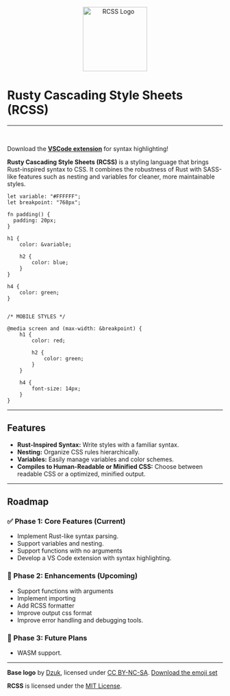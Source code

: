 <div id="toc">
  <ul style="list-style: none">
    <summary>
      <p align="center">
        <img src="./assets/logo/128.png" alt="RCSS Logo" width="150">
      </p>
    </summary>
  </ul>
</div>

<div id="toc">
  <ul style="list-style: none">
    <summary>
      <h1>
      Rusty Cascading Style Sheets (RCSS)
      </h1>
    </summary>
  </ul>
</div>

---

<p align="center">
  <a aria-label="License" href="https://github.com/ved-patel226/rcss/blob/master/LICENSE"><img alt="" src="https://img.shields.io/npm/l/turbo.svg?style=for-the-badge&labelColor=000000&color="></a>
  <a aria-label="Join the community on GitHub" href="https://github.com/ved-patel226/rcss/discussions"><img alt="" src="https://img.shields.io/badge/Join%20the%20community-blueviolet.svg?style=for-the-badge&logo=turborepo&labelColor=000000&logoWidth=20&logoColor=white"></a>
  <a aria-label="Vscode Extension" href="https://marketplace.visualstudio.com/items?itemName=rcss-syntax-highlighting.rcss"><img alt="" src="https://img.shields.io/visual-studio-marketplace/v/rcss-syntax-highlighting.rcss?style=for-the-badge"></a>
</p>

Download the **[VSCode extension](https://marketplace.visualstudio.com/items?itemName=rcss-syntax-highlighting.rcss)** for syntax highlighting!

**Rusty Cascading Style Sheets (RCSS)** is a styling language that brings Rust-inspired syntax to CSS. It combines the robustness of Rust with SASS-like features such as nesting and variables for cleaner, more maintainable styles.

```rcss
let variable: "#FFFFFF";
let breakpoint: "768px";

fn padding() {
  padding: 20px;
}

h1 {
    color: &variable;

    h2 {
        color: blue;
    }
}

h4 {
    color: green;
}


/* MOBILE STYLES */

@media screen and (max-width: &breakpoint) {
    h1 {
        color: red;

        h2 {
            color: green;
        }
    }

    h4 {
        font-size: 14px;
    }
}
```

---

<div id="toc">
  <ul style="list-style: none">
    <summary>
      <h2> Features </h2>
    </summary>
  </ul>
</div>

- **Rust-Inspired Syntax:** Write styles with a familiar syntax.
- **Nesting:** Organize CSS rules hierarchically.
- **Variables:** Easily manage variables and color schemes.
- **Compiles to Human-Readable or Minified CSS:** Choose between readable CSS or a optimized, minified output.

---

<div id="toc">
  <ul style="list-style: none">
    <summary>
      <h2> Roadmap </h2>
    </summary>
  </ul>
</div>

### ✅ Phase 1: Core Features (Current)

- Implement Rust-like syntax parsing.
- Support variables and nesting.
- Support functions with no arguments
- Develop a VS Code extension with syntax highlighting.

### 🚧 Phase 2: Enhancements (Upcoming)

- Support functions with arguments
- Implement importing
- Add RCSS formatter
- Improve output css format
- Improve error handling and debugging tools.

### 🔮 Phase 3: Future Plans

- WASM support.

---

**Base logo** by [Dzuk](https://github.com/dzuk-mutant), licensed under [CC BY-NC-SA](https://creativecommons.org/licenses/by-nc-sa/4.0/). [Download the emoji set](https://rustacean.net/fan-art.html#fanart)

**RCSS** is licensed under the [MIT License](https://opensource.org/licenses/MIT).
